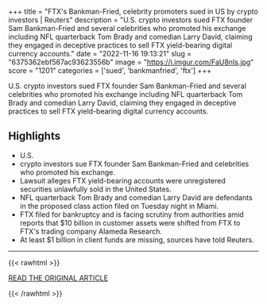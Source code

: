 +++
title = "FTX's Bankman-Fried, celebrity promoters sued in US by crypto investors | Reuters"
description = "U.S. crypto investors sued FTX founder Sam Bankman-Fried and several celebrities who promoted his exchange including NFL quarterback Tom Brady and comedian Larry David, claiming they engaged in deceptive practices to sell FTX yield-bearing digital currency accounts."
date = "2022-11-16 19:13:21"
slug = "6375362ebf567ac93623556b"
image = "https://i.imgur.com/FaU8nIs.jpg"
score = "1201"
categories = ['sued', 'bankmanfried', 'ftx']
+++

U.S. crypto investors sued FTX founder Sam Bankman-Fried and several celebrities who promoted his exchange including NFL quarterback Tom Brady and comedian Larry David, claiming they engaged in deceptive practices to sell FTX yield-bearing digital currency accounts.

## Highlights

- U.S.
- crypto investors sue FTX founder Sam Bankman-Fried and celebrities who promoted his exchange.
- Lawsuit alleges FTX yield-bearing accounts were unregistered securities unlawfully sold in the United States.
- NFL quarterback Tom Brady and comedian Larry David are defendants in the proposed class action filed on Tuesday night in Miami.
- FTX filed for bankruptcy and is facing scrutiny from authorities amid reports that $10 billion in customer assets were shifted from FTX to FTX's trading company Alameda Research.
- At least $1 billion in client funds are missing, sources have told Reuters.

---

{{< rawhtml >}}
  <p class="article-category">
    <a target="_blank" href="https://www.reuters.com/legal/ftx-founder-bankman-fried-sued-us-court-over-yield-bearing-crypto-accounts-2022-11-16/">READ THE ORIGINAL ARTICLE</a>
  </p>
{{< /rawhtml >}}
